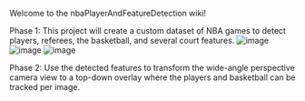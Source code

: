 Welcome to the nbaPlayerAndFeatureDetection wiki!

Phase 1:
This project will create a custom dataset of NBA games to detect players, referees, the basketball, and several court features.
![image](https://user-images.githubusercontent.com/79757625/117845910-f4d93180-b24e-11eb-99b8-5d763ba48231.png)
![image](https://user-images.githubusercontent.com/79757625/117845992-07536b00-b24f-11eb-8d77-7805d1165a56.png)
![image](https://user-images.githubusercontent.com/79757625/117846276-484b7f80-b24f-11eb-8b68-5cfc91153e70.png)


Phase 2:
Use the detected features to transform the wide-angle perspective camera view to a top-down overlay where the players and basketball can be tracked per image.
